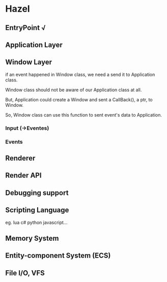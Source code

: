 # Hazel

## EntryPoint √

## Application Layer 

## Window Layer

if an event happened in Window class, we need a send it to Application class.

Window class should not be aware of our Application class at all.

But, Application could create a Window and sent a CallBack(), a ptr, to Window.

So, Window class can use this function to sent event's data to Application.


### Input (->Eventes)

### Events



## Renderer

## Render API

## Debugging support

## Scripting Language

eg. lua c# python javascript...

## Memory System

## Entity-component System (ECS)

## File I/O, VFS
